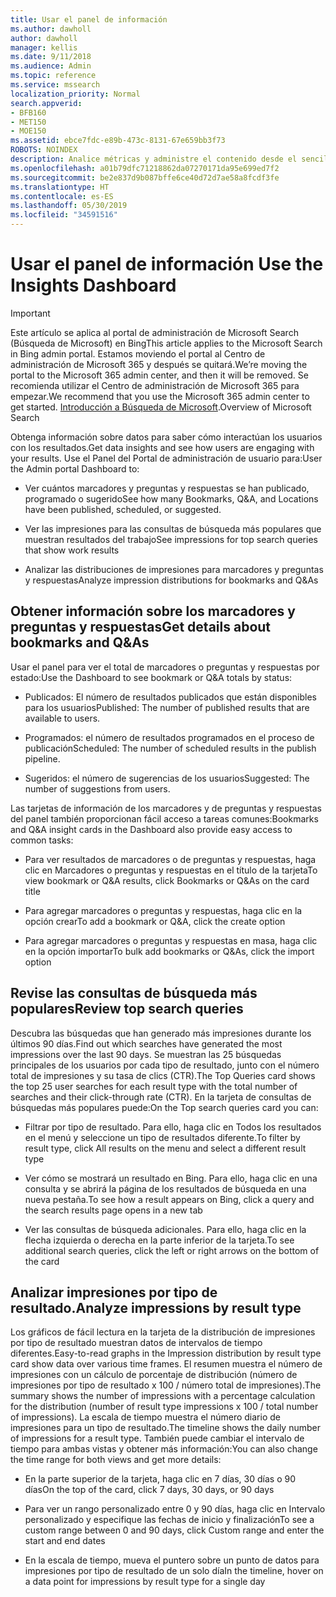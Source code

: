 ```yaml
---
title: Usar el panel de información
ms.author: dawholl
author: dawholl
manager: kellis
ms.date: 9/11/2018
ms.audience: Admin
ms.topic: reference
ms.service: mssearch
localization_priority: Normal
search.appverid:
- BFB160
- MET150
- MOE150
ms.assetid: ebce7fdc-e89b-473c-8131-67e659bb3f73
ROBOTS: NOINDEX
description: Analice métricas y administre el contenido desde el sencillo panel en el portal de administración de Búsqueda de Microsoft
ms.openlocfilehash: a01b79dfc71218862da07270171da95e699ed7f2
ms.sourcegitcommit: be2e837d9b087bffe6ce40d72d7ae58a8fcdf3fe
ms.translationtype: HT
ms.contentlocale: es-ES
ms.lasthandoff: 05/30/2019
ms.locfileid: "34591516"
---
```

# <a name="use-the-insights-dashboard"></a><span data-ttu-id="55a54-103">Usar el panel de información </span><span class="sxs-lookup"><span data-stu-id="55a54-103">Use the Insights Dashboard</span></span>

> [!IMPORTANT]
> <span data-ttu-id="55a54-104">Este artículo se aplica al portal de administración de Microsoft Search (Búsqueda de Microsoft) en Bing</span><span class="sxs-lookup"><span data-stu-id="55a54-104">This article applies to the Microsoft Search in Bing admin portal.</span></span> <span data-ttu-id="55a54-105">Estamos moviendo el portal al Centro de administración de Microsoft 365 y después se quitará.</span><span class="sxs-lookup"><span data-stu-id="55a54-105">We’re moving the portal to the Microsoft 365 admin center, and then it will be removed.</span></span> <span data-ttu-id="55a54-106">Se recomienda utilizar el Centro de administración de Microsoft 365 para empezar.</span><span class="sxs-lookup"><span data-stu-id="55a54-106">We recommend that you use the Microsoft 365 admin center to get started.</span></span> <span data-ttu-id="55a54-107">[Introducción a Búsqueda de Microsoft](overview-microsoft-search.md).</span><span class="sxs-lookup"><span data-stu-id="55a54-107">Overview of Microsoft Search</span></span>
    
<span data-ttu-id="55a54-108">Obtenga información sobre datos para saber cómo interactúan los usuarios con los resultados.</span><span class="sxs-lookup"><span data-stu-id="55a54-108">Get data insights and see how users are engaging with your results.</span></span> <span data-ttu-id="55a54-109">Use el Panel del Portal de administración de usuario para:</span><span class="sxs-lookup"><span data-stu-id="55a54-109">User the Admin portal Dashboard to:</span></span>
  
- <span data-ttu-id="55a54-110">Ver cuántos marcadores y preguntas y respuestas se han publicado, programado o sugerido</span><span class="sxs-lookup"><span data-stu-id="55a54-110">See how many Bookmarks, Q&A, and Locations have been published, scheduled, or suggested.</span></span>
    
- <span data-ttu-id="55a54-111">Ver las impresiones para las consultas de búsqueda más populares que muestran resultados del trabajo</span><span class="sxs-lookup"><span data-stu-id="55a54-111">See impressions for top search queries that show work results</span></span>
    
- <span data-ttu-id="55a54-112">Analizar las distribuciones de impresiones para marcadores y preguntas y respuestas</span><span class="sxs-lookup"><span data-stu-id="55a54-112">Analyze impression distributions for bookmarks and Q&As</span></span>
    
## <a name="get-details-about-bookmarks-and-qas"></a><span data-ttu-id="55a54-113">Obtener información sobre los marcadores y preguntas y respuestas</span><span class="sxs-lookup"><span data-stu-id="55a54-113">Get details about bookmarks and Q&As</span></span>

<span data-ttu-id="55a54-114">Usar el panel para ver el total de marcadores o preguntas y respuestas por estado:</span><span class="sxs-lookup"><span data-stu-id="55a54-114">Use the Dashboard to see bookmark or Q&A totals by status:</span></span>
  
- <span data-ttu-id="55a54-115">Publicados: El número de resultados publicados que están disponibles para los usuarios</span><span class="sxs-lookup"><span data-stu-id="55a54-115">Published: The number of published results that are available to users.</span></span>
    
- <span data-ttu-id="55a54-116">Programados: el número de resultados programados en el proceso de publicación</span><span class="sxs-lookup"><span data-stu-id="55a54-116">Scheduled: The number of scheduled results in the publish pipeline.</span></span>
    
- <span data-ttu-id="55a54-117">Sugeridos: el número de sugerencias de los usuarios</span><span class="sxs-lookup"><span data-stu-id="55a54-117">Suggested: The number of suggestions from users.</span></span>
    
<span data-ttu-id="55a54-118">Las tarjetas de información de los marcadores y de preguntas y respuestas del panel también proporcionan fácil acceso a tareas comunes:</span><span class="sxs-lookup"><span data-stu-id="55a54-118">Bookmarks and Q&A insight cards in the Dashboard also provide easy access to common tasks:</span></span>
  
- <span data-ttu-id="55a54-119">Para ver resultados de marcadores o de preguntas y respuestas, haga clic en Marcadores o preguntas y respuestas en el título de la tarjeta</span><span class="sxs-lookup"><span data-stu-id="55a54-119">To view bookmark or Q&A results, click Bookmarks or Q&As on the card title</span></span>
    
- <span data-ttu-id="55a54-120">Para agregar marcadores o preguntas y respuestas, haga clic en la opción crear</span><span class="sxs-lookup"><span data-stu-id="55a54-120">To add a bookmark or Q&A, click the create option</span></span>
    
- <span data-ttu-id="55a54-121">Para agregar marcadores o preguntas y respuestas en masa, haga clic en la opción importar</span><span class="sxs-lookup"><span data-stu-id="55a54-121">To bulk add bookmarks or Q&As, click the import option</span></span>
    
## <a name="review-top-search-queries"></a><span data-ttu-id="55a54-122">Revise las consultas de búsqueda más populares</span><span class="sxs-lookup"><span data-stu-id="55a54-122">Review top search queries</span></span>

<span data-ttu-id="55a54-123">Descubra las búsquedas que han generado más impresiones durante los últimos 90 días.</span><span class="sxs-lookup"><span data-stu-id="55a54-123">Find out which searches have generated the most impressions over the last 90 days.</span></span> <span data-ttu-id="55a54-124">Se muestran las 25 búsquedas principales de los usuarios por cada tipo de resultado, junto con el número total de impresiones y su tasa de clics (CTR).</span><span class="sxs-lookup"><span data-stu-id="55a54-124">The Top Queries card shows the top 25 user searches for each result type with the total number of searches and their click-through rate (CTR).</span></span> <span data-ttu-id="55a54-125">En la tarjeta de consultas de búsquedas más populares puede:</span><span class="sxs-lookup"><span data-stu-id="55a54-125">On the Top search queries card you can:</span></span>
  
- <span data-ttu-id="55a54-126">Filtrar por tipo de resultado. Para ello, haga clic en Todos los resultados en el menú y seleccione un tipo de resultados diferente.</span><span class="sxs-lookup"><span data-stu-id="55a54-126">To filter by result type, click All results on the menu and select a different result type</span></span>
    
- <span data-ttu-id="55a54-127">Ver cómo se mostrará un resultado en Bing. Para ello, haga clic en una consulta y se abrirá la página de los resultados de búsqueda en una nueva pestaña.</span><span class="sxs-lookup"><span data-stu-id="55a54-127">To see how a result appears on Bing, click a query and the search results page opens in a new tab</span></span>
    
- <span data-ttu-id="55a54-128">Ver las consultas de búsqueda adicionales. Para ello, haga clic en la flecha izquierda o derecha en la parte inferior de la tarjeta.</span><span class="sxs-lookup"><span data-stu-id="55a54-128">To see additional search queries, click the left or right arrows on the bottom of the card</span></span>
    
## <a name="analyze-impressions-by-result-type"></a><span data-ttu-id="55a54-129">Analizar impresiones por tipo de resultado.</span><span class="sxs-lookup"><span data-stu-id="55a54-129">Analyze impressions by result type</span></span>

<span data-ttu-id="55a54-130">Los gráficos de fácil lectura en la tarjeta de la distribución de impresiones por tipo de resultado muestran datos de intervalos de tiempo diferentes.</span><span class="sxs-lookup"><span data-stu-id="55a54-130">Easy-to-read graphs in the Impression distribution by result type card show data over various time frames.</span></span> <span data-ttu-id="55a54-131">El resumen muestra el número de impresiones con un cálculo de porcentaje de distribución (número de impresiones por tipo de resultado x 100 / número total de impresiones).</span><span class="sxs-lookup"><span data-stu-id="55a54-131">The summary shows the number of impressions with a percentage calculation for the distribution (number of result type impressions x 100 / total number of impressions).</span></span> <span data-ttu-id="55a54-132">La escala de tiempo muestra el número diario de impresiones para un tipo de resultado.</span><span class="sxs-lookup"><span data-stu-id="55a54-132">The timeline shows the daily number of impressions for a result type.</span></span> <span data-ttu-id="55a54-133">También puede cambiar el intervalo de tiempo para ambas vistas y obtener más información:</span><span class="sxs-lookup"><span data-stu-id="55a54-133">You can also change the time range for both views and get more details:</span></span>
  
- <span data-ttu-id="55a54-134">En la parte superior de la tarjeta, haga clic en 7 días, 30 días o 90 días</span><span class="sxs-lookup"><span data-stu-id="55a54-134">On the top of the card, click 7 days, 30 days, or 90 days</span></span>
    
- <span data-ttu-id="55a54-135">Para ver un rango personalizado entre 0 y 90 días, haga clic en Intervalo personalizado y especifique las fechas de inicio y finalización</span><span class="sxs-lookup"><span data-stu-id="55a54-135">To see a custom range between 0 and 90 days, click Custom range and enter the start and end dates</span></span>
    
- <span data-ttu-id="55a54-136">En la escala de tiempo, mueva el puntero sobre un punto de datos para impresiones por tipo de resultado de un solo día</span><span class="sxs-lookup"><span data-stu-id="55a54-136">In the timeline, hover on a data point for impressions by result type for a single day</span></span>

  

